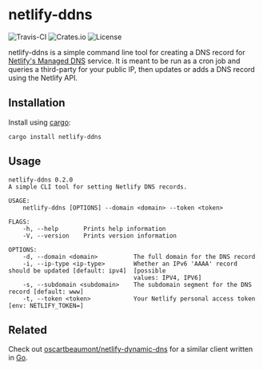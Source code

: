 # netlify-ddns

![Travis-CI](https://img.shields.io/travis/com/lukehsiao/netlify-ddns-rs)
![Crates.io](https://img.shields.io/crates/v/netlify-ddns)
![License](https://img.shields.io/crates/l/netlify-ddns)

netlify-ddns is a simple command line tool for creating a DNS record for
[Netlify's Managed DNS][netlify] service. It is meant to be run as a cron job
and queries a third-party for your public IP, then updates or adds a DNS record
using the Netlify API.

## Installation

Install using [cargo][cargo]:

```
cargo install netlify-ddns
```

## Usage

```
netlify-ddns 0.2.0
A simple CLI tool for setting Netlify DNS records.

USAGE:
    netlify-ddns [OPTIONS] --domain <domain> --token <token>

FLAGS:
    -h, --help       Prints help information
    -V, --version    Prints version information

OPTIONS:
    -d, --domain <domain>          The full domain for the DNS record
    -i, --ip-type <ip-type>        Whether an IPv6 'AAAA' record should be updated [default: ipv4]  [possible
                                   values: IPV4, IPV6]
    -s, --subdomain <subdomain>    The subdomain segment for the DNS record [default: www]
    -t, --token <token>            Your Netlify personal access token [env: NETLIFY_TOKEN=]
```

## Related

Check out [oscartbeaumont/netlify-dynamic-dns][netlify-ddns-go] for a similar
client written in [Go][go].

[cargo]: https://doc.rust-lang.org/cargo/getting-started/installation.html
[go]: https://golang.org/
[netlify-ddns-go]: https://github.com/oscartbeaumont/netlify-dynamic-dns
[netlify]: https://www.netlify.com/docs/dns/
